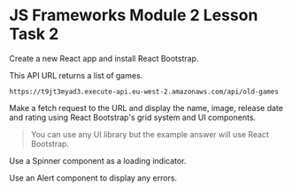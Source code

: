 # JS Frameworks Module 2 Lesson Task 2

Create a new React app and install React Bootstrap.

This API URL returns a list of games.

```
https://t9jt3myad3.execute-api.eu-west-2.amazonaws.com/api/old-games
```

Make a fetch request to the URL and display the name, image, release date and rating using React Bootstrap's grid system and UI components.

> You can use any UI library but the example answer will use React Bootstrap.

Use a Spinner component as a loading indicator.

Use an Alert component to display any errors.
